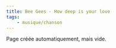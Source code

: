 ```yaml
---
title: Bee Gees - How deep is your love
tags:
    - musique/chanson
---
```


Page créée automatiquement, mais vide.

